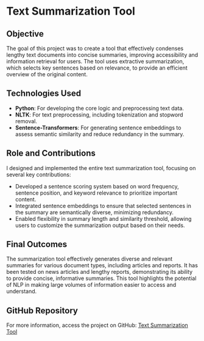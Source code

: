 # Text Summarization Tool

## Objective
The goal of this project was to create a tool that effectively condenses lengthy text documents into concise summaries, improving accessibility and information retrieval for users. The tool uses extractive summarization, which selects key sentences based on relevance, to provide an efficient overview of the original content.

## Technologies Used
- **Python**: For developing the core logic and preprocessing text data.
- **NLTK**: For text preprocessing, including tokenization and stopword removal.
- **Sentence-Transformers**: For generating sentence embeddings to assess semantic similarity and reduce redundancy in the summary.

## Role and Contributions
I designed and implemented the entire text summarization tool, focusing on several key contributions:
- Developed a sentence scoring system based on word frequency, sentence position, and keyword relevance to prioritize important content.
- Integrated sentence embeddings to ensure that selected sentences in the summary are semantically diverse, minimizing redundancy.
- Enabled flexibility in summary length and similarity threshold, allowing users to customize the summarization output based on their needs.

## Final Outcomes
The summarization tool effectively generates diverse and relevant summaries for various document types, including articles and reports. It has been tested on news articles and lengthy reports, demonstrating its ability to provide concise, informative summaries. This tool highlights the potential of NLP in making large volumes of information easier to access and understand.

## GitHub Repository
For more information, access the project on GitHub: [Text Summarization Tool](https://github.com/mrw-soumik/Text-Summarization-Tool)

